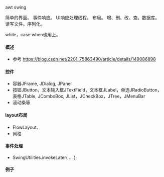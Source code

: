 awt
swing


简单的界面。
事件响应。
UI响应处理线程。
布局。
增、删、改、查。数据库。
读写文件。序列化。

while，case when也用上。

#### 概述
- 参考 https://blog.csdn.net/2201_75863490/article/details/149086898
  
#### 控件
- 容器JFrame, JDialog, JPanel
- 按钮JButton，文本输入框JTextField，文本框JLabel，单选JRadioButton，表格JTable, JComboBox, JList，JCheckBox，JTree，JMenuBar
- 滚动条等
  
#### layout布局
- FlowLayout、
- 网格

#### 事件处理
- SwingUtilities.invokeLater( ... );

#### 例子
